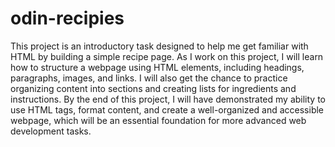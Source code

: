 # odin-recipies
This project is an introductory task designed to help me get familiar with HTML by building a simple recipe page.
As I work on this project, I will learn how to structure a webpage using HTML elements, including headings, paragraphs, images, and links.
I will also get the chance to practice organizing content into sections and creating lists for ingredients and instructions. By the end of 
this project, I will have demonstrated my ability to use HTML tags, format content, and create a well-organized and accessible webpage, which
will be an essential foundation for more advanced web development tasks.
